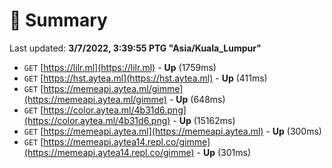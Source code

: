 # 📖 Summary
Last updated: **3/7/2022, 3:39:55 PTG "Asia/Kuala_Lumpur"**

- `GET` [https://lilr.ml](https://lilr.ml) - **Up** (1759ms)
- `GET` [https://hst.aytea.ml](https://hst.aytea.ml) - **Up** (411ms)
- `GET` [https://memeapi.aytea.ml/gimme](https://memeapi.aytea.ml/gimme) - **Up** (648ms)
- `GET` [https://color.aytea.ml/4b31d6.png](https://color.aytea.ml/4b31d6.png) - **Up** (15162ms)
- `GET` [https://memeapi.aytea.ml](https://memeapi.aytea.ml) - **Up** (300ms)
- `GET` [https://memeapi.aytea14.repl.co/gimme](https://memeapi.aytea14.repl.co/gimme) - **Up** (301ms)
